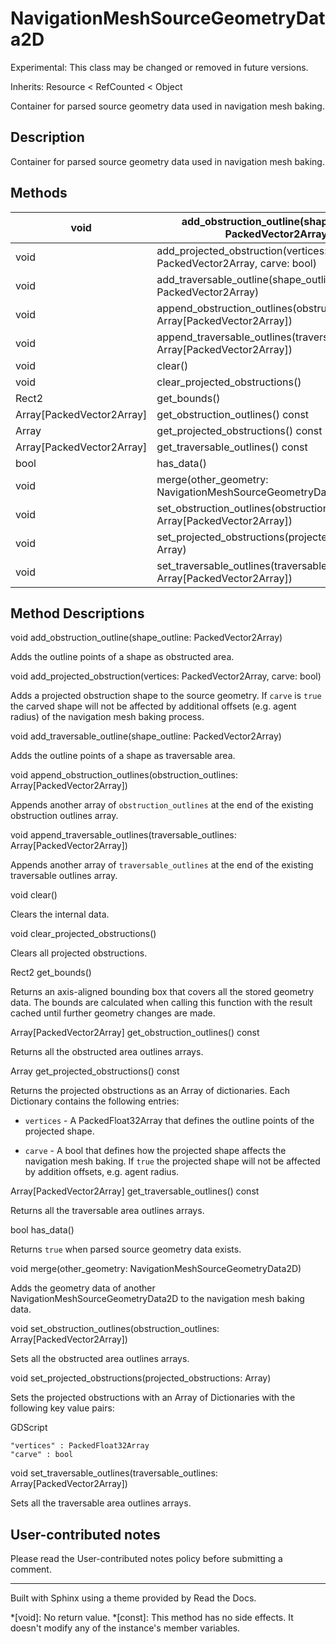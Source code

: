 # NavigationMeshSourceGeometryData2D

Experimental: This class may be changed or removed in future versions.

Inherits: Resource < RefCounted < Object

Container for parsed source geometry data used in navigation mesh baking.

## Description

Container for parsed source geometry data used in navigation mesh baking.

## Methods

void | add_obstruction_outline(shape_outline: PackedVector2Array)  
---|---  
void | add_projected_obstruction(vertices: PackedVector2Array, carve: bool)  
void | add_traversable_outline(shape_outline: PackedVector2Array)  
void | append_obstruction_outlines(obstruction_outlines: Array[PackedVector2Array])  
void | append_traversable_outlines(traversable_outlines: Array[PackedVector2Array])  
void | clear()  
void | clear_projected_obstructions()  
Rect2 | get_bounds()  
Array[PackedVector2Array] | get_obstruction_outlines() const  
Array | get_projected_obstructions() const  
Array[PackedVector2Array] | get_traversable_outlines() const  
bool | has_data()  
void | merge(other_geometry: NavigationMeshSourceGeometryData2D)  
void | set_obstruction_outlines(obstruction_outlines: Array[PackedVector2Array])  
void | set_projected_obstructions(projected_obstructions: Array)  
void | set_traversable_outlines(traversable_outlines: Array[PackedVector2Array])  
  
## Method Descriptions

void add_obstruction_outline(shape_outline: PackedVector2Array)

Adds the outline points of a shape as obstructed area.

void add_projected_obstruction(vertices: PackedVector2Array, carve: bool)

Adds a projected obstruction shape to the source geometry. If `carve` is
`true` the carved shape will not be affected by additional offsets (e.g. agent
radius) of the navigation mesh baking process.

void add_traversable_outline(shape_outline: PackedVector2Array)

Adds the outline points of a shape as traversable area.

void append_obstruction_outlines(obstruction_outlines:
Array[PackedVector2Array])

Appends another array of `obstruction_outlines` at the end of the existing
obstruction outlines array.

void append_traversable_outlines(traversable_outlines:
Array[PackedVector2Array])

Appends another array of `traversable_outlines` at the end of the existing
traversable outlines array.

void clear()

Clears the internal data.

void clear_projected_obstructions()

Clears all projected obstructions.

Rect2 get_bounds()

Returns an axis-aligned bounding box that covers all the stored geometry data.
The bounds are calculated when calling this function with the result cached
until further geometry changes are made.

Array[PackedVector2Array] get_obstruction_outlines() const

Returns all the obstructed area outlines arrays.

Array get_projected_obstructions() const

Returns the projected obstructions as an Array of dictionaries. Each
Dictionary contains the following entries:

  * `vertices` \- A PackedFloat32Array that defines the outline points of the projected shape.

  * `carve` \- A bool that defines how the projected shape affects the navigation mesh baking. If `true` the projected shape will not be affected by addition offsets, e.g. agent radius.

Array[PackedVector2Array] get_traversable_outlines() const

Returns all the traversable area outlines arrays.

bool has_data()

Returns `true` when parsed source geometry data exists.

void merge(other_geometry: NavigationMeshSourceGeometryData2D)

Adds the geometry data of another NavigationMeshSourceGeometryData2D to the
navigation mesh baking data.

void set_obstruction_outlines(obstruction_outlines: Array[PackedVector2Array])

Sets all the obstructed area outlines arrays.

void set_projected_obstructions(projected_obstructions: Array)

Sets the projected obstructions with an Array of Dictionaries with the
following key value pairs:

GDScript

    
    
    "vertices" : PackedFloat32Array
    "carve" : bool
    

void set_traversable_outlines(traversable_outlines: Array[PackedVector2Array])

Sets all the traversable area outlines arrays.

## User-contributed notes

Please read the User-contributed notes policy before submitting a comment.

* * *

Built with Sphinx using a theme provided by Read the Docs.

  *[void]: No return value.
  *[const]: This method has no side effects. It doesn't modify any of the instance's member variables.

